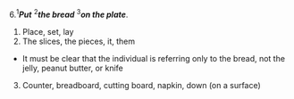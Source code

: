 6.<sup>1</sup>***Put*** <sup>2</sup>***the bread*** <sup>3</sup>***on the plate***.

1. Place, set, lay
2. The slices, the pieces, it, them
  - It must be clear that the individual is referring only to the bread, not the jelly, peanut butter, or knife
3. Counter, breadboard, cutting board, napkin, down (on a surface)
